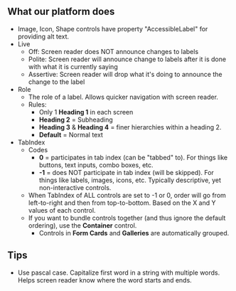 ## What our platform does
- Image, Icon, Shape controls have property "AccessibleLabel" for providing alt text.
- Live
    - Off: Screen reader does NOT announce changes to labels
    - Polite: Screen reader will announce change to labels after it is done with what it is currently saying
    - Assertive: Screen reader will drop what it's doing to announce the change to the label
- Role
    - The role of a label. Allows quicker navigation with screen reader.
    - Rules:
        - Only 1 **Heading 1** in each screen
        - **Heading 2** = Subheading
        - **Heading 3** & **Heading 4** = finer hierarchies within a heading 2.
        - **Default** = Normal text
- TabIndex
    - Codes
        - **0** = participates in tab index (can be "tabbed" to). For things like buttons, text inputs, combo boxes, etc.
        - **-1** = does NOT participate in tab index (will be skipped). For things like labels, images, icons, etc. Typically descriptive, yet non-interactive controls.
    - When TabIndex of ALL controls are set to -1 or 0, order will go from left-to-right and then from top-to-bottom. Based on the X and Y values of each control.
    - If you want to bundle controls together (and thus ignore the default ordering), use the **Container** control.
        - Controls in **Form Cards** and **Galleries** are automatically grouped.


## Tips
- Use pascal case. Capitalize first word in a string with multiple words. Helps screen reader know where the word starts and ends.